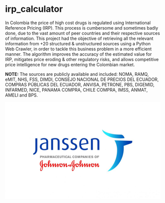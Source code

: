 # irp_calculator
In Colombia the price of high cost drugs is regulated using International Reference Pricing (IRP). This process is cumbersome and sometimes badly done, due to the vast amount of peer countries and their respective sources of information. This project had the objective of retrieving all the relevant information from +20 structured & unstructured sources using a Python Web Crawler, in order to tackle this business problem in a more efficient manner. The algorithm improves the accuracy of the estimated value for IRP, mitigates price eroding & other regulatory risks, and allows competitive price intelligence for new drugs entering the Colombian market. 

**NOTE:** The sources are publicly available and included: NOMA, RAMQ, eMIT, NHS, FSS, DIMDI, CONSEJO NACIONAL DE PRECIOS DEL ECUADOR, COMPRAS PÚBLICAS DEL ECUADOR, ANVISA, PETRONE, PBS, DIGEMID, INFARMED, NICE, PANAMA COMPRA, CHILE COMPRA, IMSS, ANMAT, AMELI and BPS.

![Alt text](Methodology%20and%20parameters/Janssen.jpg?raw=true)
